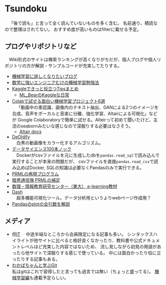 # Tsundoku

  &emsp;「後で読も」と言って全く読んでいないものを多く含む。
  名前通り、積読なので整理はされてない。
  おすすめ度が高いものはfilterに載せる予定。


## プログやリポジトリなど

  &emsp;Wiki形式のサイトは検索ランキングが高くなりがちだが、個人ブログや個人リポジトリの方が解説・サンプルコードが充実してたりする。

  - [機械学習に詳しくなりたいブログ](https://www.iwanttobeacat.com/)
  - [数学に強いエンジニアむけの機械学習勉強法](https://medium.com/@hayato.iida.0213/%E6%95%B0%E5%AD%A6%E3%81%AB%E5%BC%B7%E3%81%84%E3%82%A8%E3%83%B3%E3%82%B8%E3%83%8B%E3%82%A2%E3%82%80%E3%81%91%E3%81%AE%E6%A9%9F%E6%A2%B0%E5%AD%A6%E7%BF%92%E5%8B%89%E5%BC%B7%E6%B3%95-e3f4bd7a7cf9)
  - [Kaggleできっと役立つTipsまとめ](https://naotaka1128.hatenadiary.jp/entry/kaggle-compe-tips)
    - [ML_BearのKaggleな日常](https://naotaka1128.hatenadiary.jp/)
  - [Colabで試せる面白い機械学習プロジェクト6選](https://tkrel.com/10041)  
    &emsp;「動画中の車認識、画像内のテキスト抽出、GANによる2つのイメージを合成、音声をボーカルと音楽に分離、強化学習、Altairによる可視化」などが
    Google Colaboratoryで簡単に試せる。Alteirって初めて聞いたけど、主流のseabornみたいな感じなので深掘りする必要はなさそう。
    - [Altair docs](https://altair-viz.github.io/gallery/index.html)
  - [DeOldify](https://github.com/jantic/DeOldify)  
    &emsp;白黒の動画像をカラー化するアルゴリズム。
  - [データサイエンス100本ノック](https://github.com/The-Japan-DataScientist-Society/100knocks-preprocess)  
    &emsp;Dockerがcsvファイルを元に生成したdbを`pandas.read_sql`で読み込んで実行することが本来の問題だが、
    csvファイルを直接`pandas.read_csv`で読み込めばDocker, SQLの知識は必要なくPandasのみで実行できる。
  - [PRMLの再現プログラム](https://github.com/ctgk/PRML)
  - [暗黒通信弾 PRMLの補足](https://herumi.github.io/prml/)
  - [数理・情報教育研究センター（東大） e-learning教材](http://www.mi.u-tokyo.ac.jp/e-learning.html)
  - [Dash](https://dash-gallery.plotly.host/Portal/)  
    &emsp;超多機能可視化ツール。データ分析用というよりwebページ作成用？
  - [Pandasのplotの全引数を解説](https://own-search-and-study.xyz/2016/08/03/pandas%E3%81%AEplot%E3%81%AE%E5%85%A8%E5%BC%95%E6%95%B0%E3%82%92%E4%BD%BF%E3%81%84%E3%81%93%E3%81%AA%E3%81%99/)


## メディア

  - [@IT](https://www.atmarkit.co.jp/ait/series/search/17/)
    &emsp;中途半端なところから会員限定になる記事も多い。
    シンタックスハイライトが他サイトに比べると格好良くなかったり、教科書や公式ドキュメントレベルほど充実した内容ではないため、
    流し見しながら初見の用語があったら他サイトで深掘りする感じで使っている。
    中には面白かったり役に立ったりする記事もある。
  - [わかばちゃんと学ぶGit](https://www.r-staffing.co.jp/engineer/entry/20190621_1)  
    私はgitはこれで習得したと言っても過言では無い（ちょっと盛ってる）。
    [機械学習編](https://www.r-staffing.co.jp/engineer/entry/20210122_1)も連載予定らしい。
